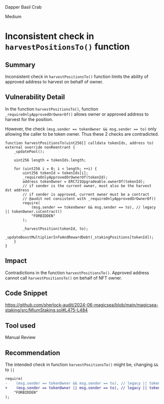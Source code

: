 Dapper Basil Crab

Medium

# Inconsistent check in `harvestPositionsTo()` function

## Summary
Inconsistent check in `harvestPositionsTo()` function limits the ability of approved address to harvest on behalf of owner.

## Vulnerability Detail
In the function `harvestPositionsTo()`, function `_requireOnlyApprovedOrOwnerOf()` allows owner or approved address to harvest for the position.

However, the check `(msg.sender == tokenOwner && msg.sender == to)` only allowing the caller to be token owner. Thus these 2 checks are contradicted.
```solidity
function harvestPositionsTo(uint256[] calldata tokenIds, address to) external override nonReentrant {
    _updatePool();

    uint256 length = tokenIds.length;

    for (uint256 i = 0; i < length; ++i) {
        uint256 tokenId = tokenIds[i];
        _requireOnlyApprovedOrOwnerOf(tokenId);
        address tokenOwner = ERC721Upgradeable.ownerOf(tokenId);
        // if sender is the current owner, must also be the harvest dst address
        // if sender is approved, current owner must be a contract
        // @audit not consistent with _requireOnlyApprovedOrOwnerOf()
        require(
            (msg.sender == tokenOwner && msg.sender == to), // legacy || tokenOwner.isContract() 
            "FORBIDDEN"
        );

        _harvestPosition(tokenId, to);
        _updateBoostMultiplierInfoAndRewardDebt(_stakingPositions[tokenId]);
    }
}
```

## Impact
Contradictions in the function `harvestPositionsTo()`. Approved address cannot call `harvestPositionsTo()` on behalf of NFT owner.

## Code Snippet
https://github.com/sherlock-audit/2024-06-magicsea/blob/main/magicsea-staking/src/MlumStaking.sol#L475-L484

## Tool used

Manual Review

## Recommendation
The intended check in function `harvestPositionsTo()` might be, changing `&&` to `||`
```diff
require(
-    (msg.sender == tokenOwner && msg.sender == to), // legacy || tokenOwner.isContract() 
+    (msg.sender == tokenOwner || msg.sender == to), // legacy || tokenOwner.isContract() 
    "FORBIDDEN"
);
```

